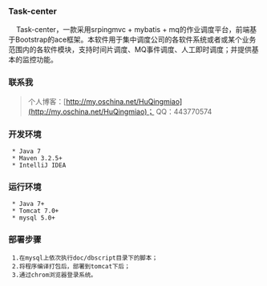 ﻿### Task-center
&nbsp;&nbsp;&nbsp;&nbsp;Task-center，一款采用srpingmvc + mybatis + mq的作业调度平台，前端基于Bootstrap的ace框架。本软件用于集中调度公司的各软件系统或者或某个业务范围内的各软件模块，支持时间片调度、MQ事件调度、人工即时调度；并提供基本的监控功能。

### 联系我
> 个人博客：[http://my.oschina.net/HuQingmiao](http://my.oschina.net/HuQingmiao)；
> QQ：443770574

### 开发环境
     * Java 7
     * Maven 3.2.5+
     * IntelliJ IDEA

### 运行环境
     * Java 7+
     * Tomcat 7.0+
     * mysql 5.0+

### 部署步骤
     1.在mysql上依次执行doc/dbscript目录下的脚本；
     2.将程序编译打包后，部署到tomcat下后；
     3.通过chrom浏览器登录系统。
